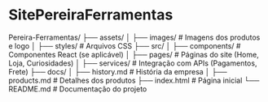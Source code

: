 # SitePereiraFerramentas

Pereira-Ferramentas/
├── assets/
│   ├── images/           # Imagens dos produtos e logo
│   ├── styles/           # Arquivos CSS
├── src/
│   ├── components/       # Componentes React (se aplicável)
│   ├── pages/            # Páginas do site (Home, Loja, Curiosidades)
│   ├── services/         # Integração com APIs (Pagamentos, Frete)
├── docs/
│   ├── history.md        # História da empresa
│   ├── products.md       # Detalhes dos produtos
├── index.html            # Página inicial
└── README.md             # Documentação do projeto
